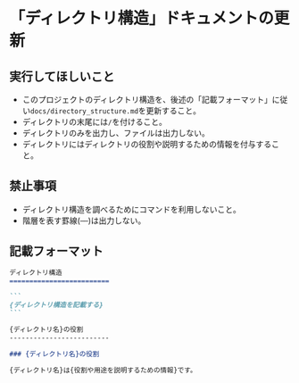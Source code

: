 「ディレクトリ構造」ドキュメントの更新
=========================

実行してほしいこと
-------------------------

- このプロジェクトのディレクトリ構造を、後述の「記載フォーマット」に従い`docs/directory_structure.md`を更新すること。
- ディレクトリの末尾には`/`を付けること。
- ディレクトリのみを出力し、ファイルは出力しない。
- ディレクトリにはディレクトリの役割や説明するための情報を付与すること。

禁止事項
-------------------------

- ディレクトリ構造を調べるためにコマンドを利用しないこと。
- 階層を表す罫線(`──`)は出力しない。

記載フォーマット
-------------------------

~~~md
ディレクトリ構造
=========================

```
{ディレクトリ構造を記載する}
```

{ディレクトリ名}の役割
-------------------------

### {ディレクトリ名}の役割

{ディレクトリ名}は{役割や用途を説明するための情報}です。

~~~
